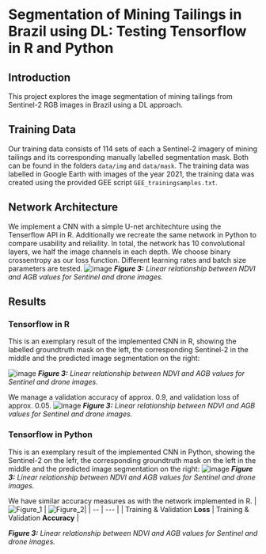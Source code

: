 # Segmentation of Mining Tailings in Brazil using DL: Testing Tensorflow in R and Python

## Introduction
This project explores the image segmentation of mining tailings from Sentinel-2 RGB images in Brazil using a DL approach. 

## Training Data
Our training data consists of 114 sets of each a Sentinel-2 imagery of mining tailings and its corresponding manually labelled segmentation mask. Both can be found in the folders `data/img` and `data/mask`. The training data was labelled in Google Earth with images of the year 2021, the training data was created using the provided GEE script `GEE_trainingsamples.txt`.

## Network Architecture
We implement a CNN with a simple U-net architechture using the Tenserflow API in R. Additionally we recreate the same network in Python to compare usability and reliaility. In total, the network has 10 convolutional layers, we half the image channels in each depth. We choose binary crossentropy as our loss function. Different learning rates and batch size parameters are tested.
![image](https://github.com/IsasGithub/tailings_seg/assets/116874799/ddcaa1cb-099e-4337-b815-670bb21d8cf7)
***Figure 3:** Linear relationship between NDVI and AGB values for Sentinel and drone images.* 

## Results
### Tensorflow in R
This is an exemplary result of the implemented CNN in R, showing the labelled groundtruth mask on the left, the corresponding Sentinel-2 in the middle and the predicted image segmentation on the right:

![image](https://github.com/IsasGithub/tailings_seg/assets/116874799/61203401-1569-4567-b1f8-b65bc255aad7)
***Figure 3:** Linear relationship between NDVI and AGB values for Sentinel and drone images.* 

We manage a validation accuracy of approx. 0.9, and validation loss of approx. 0.05.
![image](https://github.com/IsasGithub/tailings_seg/assets/116874799/c289673f-b500-45d5-b983-58981775774c)
***Figure 3:** Linear relationship between NDVI and AGB values for Sentinel and drone images.* 

### Tensorflow in Python
This is an exemplary result of the implemented CNN in Python, showing the Sentinel-2 on the lefr, the corresponding groundtruth mask on the left in the middle and the predicted image segmentation on the right:
![image](https://github.com/IsasGithub/tailings_seg/assets/116874799/10aea9be-8358-4474-9374-80a2d06cb417)
***Figure 3:** Linear relationship between NDVI and AGB values for Sentinel and drone images.* 

We have similar accuracy measures as with the network implemented in R.
| ![Figure_1](https://github.com/IsasGithub/tailings_seg/assets/116874799/00fbadb2-acac-43af-8b3a-ba31f2a05bfe) | ![Figure_2](https://github.com/IsasGithub/tailings_seg/assets/116874799/68ca701f-c512-4eb2-9a89-cee85e4a576a)|
| -- | --- |
| Training & Validation **Loss** | Training & Validation **Accuracy** |

***Figure 3:** Linear relationship between NDVI and AGB values for Sentinel and drone images.* 
